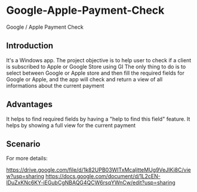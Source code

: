 # Google-Apple-Payment-Check
Google / Apple Payment Check 

## Introduction
It's a Windows app.
The project objective is to help user to check if a client is subscribed to Apple or Google Store using GI 
The only thing to do is to select between Google or Apple store and then fill the required fields for Google or Apple, and the app will check and return a view of all informations about the current payment

## Advantages
It helps to find required fields by having a "help to find this field" feature.
It helps by showing a full view for the current payment

## Scenario
For more details:

https://drive.google.com/file/d/1k82UPB03WITxMcaljtteMUg9VeJIKi8C/view?usp=sharing
https://docs.google.com/document/d/1L2cEN-lDuZxKNc6KY-iEGubCgNBAQG4QCW6rsqYWnCw/edit?usp=sharing

